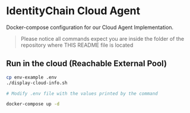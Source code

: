 # IdentityChain Cloud Agent

Docker-compose configuration for our Cloud Agent Implementation.

> Please notice all commands expect you are inside the folder of the repository where THIS README file is located

## Run in the cloud (Reachable External Pool)

```bash
cp env-example .env
./display-cloud-info.sh

# Modify .env file with the values printed by the command

docker-compose up -d
```